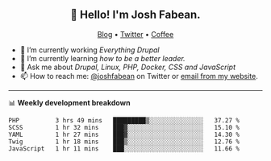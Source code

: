 <h2 align="center">👋 Hello! I'm Josh Fabean.</h2>
<p align="center">
  <a href="https://joshfabean.com">Blog</a> •
  <a href="https://twitter.com/fabean">Twitter</a> •
  <a href="https://www.buymeacoffee.com/LSxne6Yr4">Coffee</a>
</p>

- 🔭 I’m currently working *Everything Drupal*
- 🌱 I’m currently learning *how to be a better leader.*
- 💬 Ask me about *Drupal, Linux, PHP, Docker, CSS and JavaScript*
- 📫 How to reach me: [@joshfabean](https://twitter.com/joshfabean) on Twitter or [email from my website](https://joshfabean.com).

-------

📊 **Weekly development breakdown**
<!--START_SECTION:waka-->
```text
PHP          3 hrs 49 mins   █████████▒░░░░░░░░░░░░░░░   37.27 % 
SCSS         1 hr 32 mins    ███▓░░░░░░░░░░░░░░░░░░░░░   15.10 % 
YAML         1 hr 27 mins    ███▓░░░░░░░░░░░░░░░░░░░░░   14.30 % 
Twig         1 hr 18 mins    ███▒░░░░░░░░░░░░░░░░░░░░░   12.76 % 
JavaScript   1 hr 11 mins    ███░░░░░░░░░░░░░░░░░░░░░░   11.66 % 
```
<!--END_SECTION:waka-->

<!--
**fabean/fabean** is a ✨ _special_ ✨ repository because its `README.md` (this file) appears on your GitHub profile.

Here are some ideas to get you started:

- 🔭 I’m currently working on ...
- 🌱 I’m currently learning ...
- 👯 I’m looking to collaborate on ...
- 🤔 I’m looking for help with ...
- 💬 Ask me about ...
- 📫 How to reach me: ...
- 😄 Pronouns: ...
- ⚡ Fun fact: ...
-->
